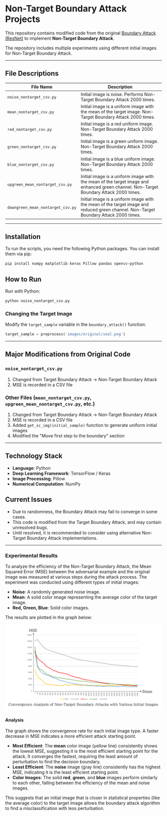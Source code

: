 # Non-Target Boundary Attack Projects

This repository contains modified code from the original [Boundary Attack (ResNet)](https://github.com/greentfrapp/boundary-attack) to implement **Non-Target Boundary Attack**.  

The repository includes multiple experiments using different initial images for Non-Target Boundary Attack.

---

## File Descriptions

| File Name | Description |
|-----------|-------------|
| `noise_nontarget_csv.py` | Initial image is noise. Performs Non-Target Boundary Attack 2000 times. |
| `mean_nontarget_csv.py` | Initial image is a uniform image with the mean of the target image. Non-Target Boundary Attack 2000 times. |
| `red_nontarget_csv.py` | Initial image is a red uniform image. Non-Target Boundary Attack 2000 times. |
| `green_nontarget_csv.py` | Initial image is a green uniform image. Non-Target Boundary Attack 2000 times. |
| `blue_nontarget_csv.py` | Initial image is a blue uniform image. Non-Target Boundary Attack 2000 times. |
| `upgreen_mean_nontarget_csv.py` | Initial image is a uniform image with the mean of the target image and enhanced green channel. Non-Target Boundary Attack 2000 times. |
| `downgreen_mean_nontarget_csv.py` | Initial image is a uniform image with the mean of the target image and reduced green channel. Non-Target Boundary Attack 2000 times. |


---
## Installation

To run the scripts, you need the following Python packages. You can install them via pip:

```bash
pip install numpy matplotlib keras Pillow pandas opencv-python
```

## How to Run

Run with Python:

```bash
python noise_nontarget_csv.py
```


### Changing the Target Image

Modify the `target_sample` variable in the `boundary_attack()` function:

```python
target_sample = preprocess('images/original/seal.png')
```

---

## Major Modifications from Original Code

### `noise_nontarget_csv.py`
1. Changed from Target Boundary Attack → Non-Target Boundary Attack  
2. MSE is recorded in a CSV file  

### Other Files (`mean_nontarget_csv.py`, `upgreen_mean_nontarget_csv.py`, etc.)
1. Changed from Target Boundary Attack → Non-Target Boundary Attack  
2. MSE is recorded in a CSV file  
3. Added `get_sc_img(initial_sample)` function to generate uniform initial images  
4. Modified the "Move first step to the boundary" section

---

## Technology Stack
- **Language**: Python
- **Deep Learning Framework**: TensorFlow / Keras
- **Image Processing**: Pillow
- **Numerical Computation**: NumPy

## Current Issues

- Due to randomness, the Boundary Attack may fail to converge in some cases.  
- This code is modified from the Target Boundary Attack, and may contain unresolved bugs.  
- Until resolved, it is recommended to consider using alternative Non-Target Boundary Attack implementations.

---

### Experimental Results

To analyze the efficiency of the Non-Target Boundary Attack, the Mean Squared Error (MSE) between the adversarial example and the original image was measured at various steps during the attack process. The experiment was conducted using different types of initial images:

* **Noise**: A randomly generated noise image.
* **Mean**: A solid color image representing the average color of the target image.
* **Red, Green, Blue**: Solid color images.

The results are plotted in the graph below:

![Convergence Analysis of Non-Target Boundary Attacks with Various Initial Images](graph.png)

#### Analysis
The graph shows the convergence rate for each initial image type. A faster decrease in MSE indicates a more efficient attack starting point.

* **Most Efficient**: The **mean** color image (yellow line) consistently shows the lowest MSE, suggesting it is the most efficient starting point for the attack. It converges the fastest, requiring the least amount of perturbation to find the decision boundary.
* **Least Efficient**: The **noise** image (gray line) consistently has the highest MSE, indicating it is the least efficient starting point.
* **Color Images**: The solid **red**, **green**, and **blue** images perform similarly to each other, falling between the efficiency of the mean and noise images.

This suggests that an initial image that is closer in statistical properties (like the average color) to the target image allows the boundary attack algorithm to find a misclassification with less perturbation.

